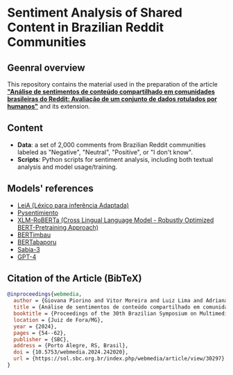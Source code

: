 # Sentiment Analysis of Shared Content in Brazilian Reddit Communities

## Geenral overview

This repository contains the material used in the preparation of the article [**"Análise de sentimentos de conteúdo compartilhado em comunidades brasileiras do Reddit: Avaliação de um conjunto de dados rotulados por humanos"**](https://sol.sbc.org.br/index.php/webmedia/article/view/30297) and its extension.

## Content

- **Data**: a set of 2,000 comments from Brazilian Reddit communities labeled as "Negative", "Neutral", "Positive", or "I don't know".
- **Scripts**: Python scripts for sentiment analysis, including both textual analysis and model usage/training.

## Models' references

- [LeiA (Léxico para inferência Adaptada)](https://github.com/rafjaa/LeIA)
- [Pysentimiento](https://arxiv.org/abs/2106.09462)
- [XLM-RoBERTa (Cross Lingual Language Model - Robustly Optimized BERT-Pretraining Approach)](https://huggingface.co/docs/transformers/model\_doc/xlm-roberta})
- [BERTimbau](https://link.springer.com/chapter/10.1007/978-3-030-61377-8_28)
- [BERTabaporu](https://aclanthology.org/2023.ranlp-1.24.pdf)
- [Sabia-3](https://arxiv.org/abs/2410.12049)
- [GPT-4](https://arxiv.org/abs/2303.08774)

## Citation of the Article (BibTeX)

```bibtex
@inproceedings{webmedia,
  author = {Giovana Piorino and Vitor Moreira and Luiz Lima and Adriana Pagano and Ana Silva},
  title = {Análise de sentimentos de conteúdo compartilhado em comunidades brasileiras do Reddit: Avaliação de um conjunto de dados rotulados por humanos},
  booktitle = {Proceedings of the 30th Brazilian Symposium on Multimedia and the Web},
  location = {Juiz de Fora/MG},
  year = {2024},
  pages = {54--62},
  publisher = {SBC},
  address = {Porto Alegre, RS, Brasil},
  doi = {10.5753/webmedia.2024.242020},
  url = {https://sol.sbc.org.br/index.php/webmedia/article/view/30297}
}

  

